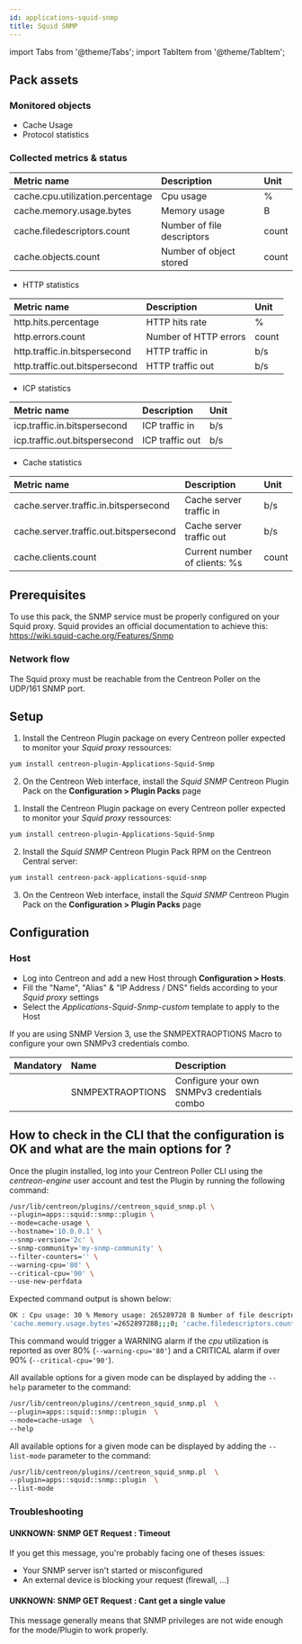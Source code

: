 ```yaml
---
id: applications-squid-snmp
title: Squid SNMP
---
```

import Tabs from '@theme/Tabs';
import TabItem from '@theme/TabItem';


## Pack assets

### Monitored objects

* Cache Usage
* Protocol statistics

### Collected metrics & status

<Tabs groupId="operating-systems">
<TabItem value="CachesUsage" label="CachesUsage">

| Metric name                      | Description                | Unit  |
| :------------------------------- | :------------------------- | :---- |
| cache.cpu.utilization.percentage | Cpu usage                  | %     |
| cache.memory.usage.bytes         | Memory usage               | B     |
| cache.filedescriptors.count      | Number of file descriptors | count |
| cache.objects.count              | Number of object stored    | count |

</TabItem>
<TabItem value="ProtocolStats" label="ProtocolStats">

* HTTP statistics

| Metric name                    | Description           | Unit  |
| :----------------------------- | :-------------------- | :---- |
| http.hits.percentage           | HTTP hits rate        | %     |
| http.errors.count              | Number of HTTP errors | count |
| http.traffic.in.bitspersecond  | HTTP traffic in       | b/s   |
| http.traffic.out.bitspersecond | HTTP traffic out      | b/s   |

* ICP statistics

| Metric name                   | Description     | Unit |
| :---------------------------- | :-------------- | :--- |
| icp.traffic.in.bitspersecond  | ICP traffic in  | b/s  |
| icp.traffic.out.bitspersecond | ICP traffic out | b/s  |

* Cache statistics

| Metric name                            | Description                   | Unit  |
| :------------------------------------- | :---------------------------- | :---- |
| cache.server.traffic.in.bitspersecond  | Cache server traffic in       | b/s   |
| cache.server.traffic.out.bitspersecond | Cache server traffic out      | b/s   |
| cache.clients.count                    | Current number of clients: %s | count |

</TabItem>
</Tabs>

## Prerequisites

To use this pack, the SNMP service must be properly configured on your Squid
proxy. Squid provides an official documentation to achieve this:
https://wiki.squid-cache.org/Features/Snmp

### Network flow

The Squid proxy must be reachable from the Centreon Poller on the
UDP/161 SNMP port.

## Setup

<Tabs groupId="licence-systems">
<TabItem value="online" label="Online License">

1. Install the Centreon Plugin package on every Centreon poller expected to monitor your *Squid proxy* ressources:

```bash
yum install centreon-plugin-Applications-Squid-Snmp
```

2. On the Centreon Web interface, install the *Squid SNMP* Centreon Plugin Pack on the **Configuration > Plugin Packs** page

</TabItem>
<TabItem value="offline" label="Offline License">

1. Install the Centreon Plugin package on every Centreon poller expected to monitor your *Squid proxy* ressources:

```bash
yum install centreon-plugin-Applications-Squid-Snmp
```

2. Install the *Squid SNMP* Centreon Plugin Pack RPM on the Centreon Central server:

```bash
yum install centreon-pack-applications-squid-snmp
```

3. On the Centreon Web interface, install the *Squid SNMP* Centreon Plugin Pack on the **Configuration > Plugin Packs** page

</TabItem>
</Tabs>

## Configuration

### Host

* Log into Centreon and add a new Host through **Configuration > Hosts**.
* Fill the "Name", "Alias" & "IP Address / DNS" fields according to your *Squid proxy* settings
* Select the *Applications-Squid-Snmp-custom* template to apply to the Host

If you are using SNMP Version 3, use the SNMPEXTRAOPTIONS Macro to configure
your own SNMPv3 credentials combo.

| Mandatory | Name             | Description                                 |
| :-------- | :--------------- | :------------------------------------------ |
|           | SNMPEXTRAOPTIONS | Configure your own SNMPv3 credentials combo |

## How to check in the CLI that the configuration is OK and what are the main options for ?

Once the plugin installed, log into your Centreon Poller CLI using the
*centreon-engine* user account and test the Plugin by running the following
command:

```bash
/usr/lib/centreon/plugins//centreon_squid_snmp.pl \
--plugin=apps::squid::snmp::plugin \
--mode=cache-usage \
--hostname='10.0.0.1' \
--snmp-version='2c' \
--snmp-community='my-snmp-community' \
--filter-counters='' \
--warning-cpu='80' \
--critical-cpu='90' \
--use-new-perfdata
```

Expected command output is shown below:

```bash
OK : Cpu usage: 30 % Memory usage: 265289728 B Number of file descriptors: 45 Number of object stored: 23 | 'cache.cpu.utilization.percentage'=30%;;;0;100
'cache.memory.usage.bytes'=265289728B;;;0; 'cache.filedescriptors.count'=45;;;0; 'cache.objects.count'=23;;;0;
```

This command would trigger a WARNING alarm if the *cpu* utilization is reported
as over 80% (`--warning-cpu='80'`) and a CRITICAL alarm if over 90%
(`--critical-cpu='90'`).

All available options for a given mode can be displayed by adding the
`--help` parameter to the command:

```bash
/usr/lib/centreon/plugins//centreon_squid_snmp.pl  \
--plugin=apps::squid::snmp::plugin  \
--mode=cache-usage  \
--help
```

All available options for a given mode can be displayed by adding the
`--list-mode` parameter to the command:

```bash
/usr/lib/centreon/plugins//centreon_squid_snmp.pl  \
--plugin=apps::squid::snmp::plugin  \
--list-mode
```

### Troubleshooting

#### UNKNOWN: SNMP GET Request : Timeout

If you get this message, you're probably facing one of theses issues:

* Your SNMP server isn't started or misconfigured
* An external device is blocking your request (firewall, ...)

#### UNKNOWN: SNMP GET Request : Cant get a single value

This message generally means that SNMP privileges are not wide enough for
the mode/Plugin to work properly.

